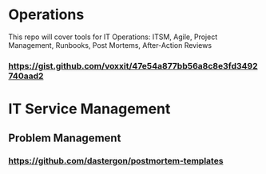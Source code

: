 # Operations
This repo will cover tools for IT Operations: ITSM, Agile, Project Management, Runbooks, Post Mortems, After-Action Reviews
### https://gist.github.com/voxxit/47e54a877bb56a8c8e3fd3492740aad2

# IT Service Management
## Problem Management
### https://github.com/dastergon/postmortem-templates
